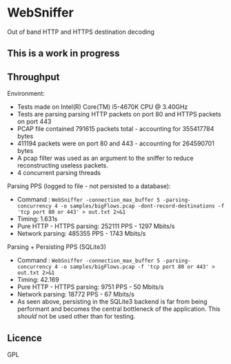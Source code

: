 # WebSniffer

Out of band HTTP and HTTPS destination decoding

## This is a work in progress

## Throughput

Environment: 
* Tests made on Intel(R) Core(TM) i5-4670K CPU @ 3.40GHz
* Tests are parsing parsing HTTP packets on port 80 and HTTPS packets on port 443
* PCAP file contained 791615 packets total - accounting for 355417784 bytes
 * 411194 packets were on port 80 and 443 - accounting for 264590701 bytes
* A pcap filter was used as an argument to the sniffer to reduce reconstructing useless packets.
* 4 concurrent parsing threads

Parsing PPS (logged to file - not persisted to a database): 
* Command : `WebSniffer -connection_max_buffer 5 -parsing-concurrency 4 -o samples/bigFlows.pcap -dont-record-destinations -f 'tcp port 80 or 443' > out.txt 2>&1`
* Timing: 1.631s
* Pure HTTP - HTTPS parsing: 252111 PPS - 1297 Mbits/s 
* Network parsing: 485355 PPS - 1743 Mbits/s

Parsing + Persisting PPS (SQLite3)
* Command : `WebSniffer -connection_max_buffer 5 -parsing-concurrency 4 -o samples/bigFlows.pcap -f 'tcp port 80 or 443' > out.txt 2>&1`
* Timing: 42.169
* Pure HTTP - HTTPS parsing: 9751 PPS - 50 Mbits/s 
* Network parsing: 18772 PPS - 67 Mbits/s
* As seen above, persisting in the SQLite3 backend is far from being performant and becomes the central bottleneck of the application. This *should* not be used other than for testing.

## Licence

GPL

